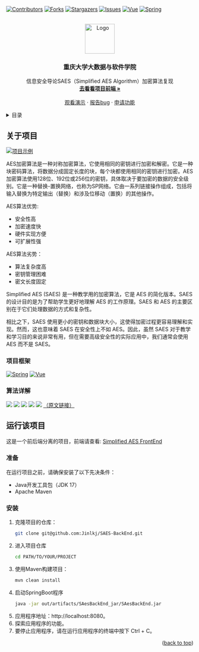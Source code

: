 [![Contributors][contributors-shield]][contributors-url]
[![Forks][forks-shield]][forks-url]
[![Stargazers][stars-shield]][stars-url]
[![Issues][issues-shield]][issues-url]
[![Vue][Vue.js]][Vue-url]
[![Spring][Springboot]][Springboot-url]



<!-- PROJECT LOGO -->
<br />
<div align="center">
  <a href="https://github.com/Jinlkj/SAES-BackEnd">
    <img src="images/SAESLOGO.jpg" alt="Logo" width="80" height="80">
  </a>

  <h3 align="center">重庆大学大数据与软件学院</h3>

  <p align="center">
    信息安全导论SAES（Simplified AES Algorithm）加密算法复现
    <br />
    <a href="https://github.com/Jinlkj/SAES-FrontEnd"><strong>去看看项目前端 »</strong></a>
    <br />
    <br />
    <a href="https://jinlkj.github.io/SAES-FrontEnd/">观看演示</a>
    ·
    <a href="https://github.com/Jinlkj/SAES-BackEnd/issues">报告bug</a>
    ·
    <a href="https://github.com/Jinlkj/SAES-BackEnd/issues">申请功能</a>
  </p>
</div>


<!-- 目录 -->
<details>
  <summary>目录</summary>
  <ol>
    <li><a href="#关于项目">关于项目</a></li>
    <li><a href="#项目框架">项目框架</a></li>
    <li><a href="#算法详解">算法详解</a></li>
    <li><a href="#运行该项目">运行该项目</a></li>
  </ol>
</details>



<!-- ABOUT THE PROJECT -->
## 关于项目

[![项目示例][product-screenshot]](https://example.com)

AES加密算法是一种对称加密算法，它使用相同的密钥进行加密和解密。它是一种块密码算法，将数据分成固定长度的块，每个块都使用相同的密钥进行加密。AES加密算法使用128位、192位或256位的密钥，具体取决于要加密的数据的安全级别。它是一种替换-置换网络，也称为SP网络。它由一系列链接操作组成，包括将输入替换为特定输出（替换）和涉及位移动（置换）的其他操作。

AES算法优势:
* 安全性高
* 加密速度快
* 硬件实现方便
* 可扩展性强

AES算法劣势：
* 算法复杂度高
* 密钥管理困难
* 密文长度固定

Simplified AES (SAES) 是一种教学用的加密算法，它是 AES 的简化版本。SAES 的设计目的是为了帮助学生更好地理解 AES 的工作原理。SAES 和 AES 的主要区别在于它们处理数据的方式和复杂性。

相比之下，SAES 使用更小的密钥和数据块大小，这使得加密过程更容易理解和实现。然而，这也意味着 SAES 在安全性上不如 AES。因此，虽然 SAES 对于教学和学习目的来说非常有用，但在需要高级安全性的实际应用中，我们通常会使用 AES 而不是 SAES。




### 项目框架

[![Spring][Springboot]][Springboot-url]  [![Vue][Vue.js]][Vue-url]

### 算法详解
![](images/pdf1.png)
![](images/pdf2.png)
![](images/pdf3.png)
![](images/pdf4.png)
![](images/pdf5.png)
[（原文链接）](https://www.rose-hulman.edu/class/ma/holden/Archived_Courses/Math479-0304/lectures/s-aes.pdf)
<!-- GETTING STARTED -->
## 运行该项目

这是一个前后端分离的项目，前端请查看: [Simplified AES FrontEnd](https://github.com/Jinlkj/SAES-FrontEnd)

### 准备
在运行项目之前，请确保安装了以下先决条件：

* Java开发工具包（JDK 17）
* Apache Maven

### 安装

1. 克隆项目的仓库：
   ```sh
   git clone git@github.com:Jinlkj/SAES-BackEnd.git
   
2. 进入项目仓库
    ```sh
   cd PATH/TO/YOUR/PROJECT
3. 使用Maven构建项目：
    ```sh
    mvn clean install
4. 启动SpringBoot程序
    ```sh
   java -jar out/artifacts/SAesBackEnd_jar/SAesBackEnd.jar
5. 应用程序地址：http://localhost:8080。
6. 探索应用程序的功能。
7. 要停止应用程序，请在运行应用程序的终端中按下 Ctrl + C。


<p align="right">(<a href="#readme-top">back to top</a>)</p>



<!-- MARKDOWN LINKS & IMAGES -->
<!-- https://www.markdownguide.org/basic-syntax/#reference-style-links -->
[contributors-shield]: https://img.shields.io/github/contributors/Jinlkj/SAES-BackEnd.svg?style=for-the-badge
[contributors-url]: https://github.com/Jinlkj
[forks-shield]: https://img.shields.io/github/forks/Jinlkj/SAES-BackEnd.svg?style=for-the-badge
[forks-url]: https://github.com/Jinlkj/SAES-BackEnd/network/members
[stars-shield]: https://img.shields.io/github/stars/Jinlkj/SAES-BackEnd.svg?style=for-the-badge
[stars-url]: https://github.com/Jinlkj/SAES-BackEnd/stargazers
[issues-shield]: https://img.shields.io/github/issues/Jinlkj/SAES-BackEnd.svg?style=for-the-badge
[issues-url]: https://github.com/Jinlkj/SAES-BackEnd/issues
[Vue.js]: https://img.shields.io/badge/Vue.js-35495E?style=for-the-badge&logo=vuedotjs&logoColor=4FC08D
[Vue-url]: https://vuejs.org/
[Springboot]: https://img.shields.io/badge/Springboot-brightgreen?style=for-the-badge&logo=Springboot&logoColor=white
[Springboot-url]: https://spring.io
[product-screenshot]: images/screenshot.png
